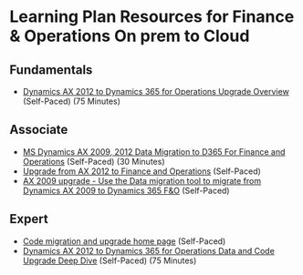 # Learning Plan Resources for Finance & Operations On prem to Cloud

## Fundamentals

* [Dynamics AX 2012 to Dynamics 365 for Operations Upgrade Overview](https://www.youtube.com/watch?v=eIgTHLjRlFg) (Self-Paced) (75 Minutes)

## Associate

* [MS Dynamics AX 2009, 2012 Data Migration to D365 For Finance and Operations](https://www.youtube.com/watch?v=qOe1yO8pGJA) (Self-Paced) (30 Minutes)
* [Upgrade from AX 2012 to Finance and Operations](https://docs.microsoft.com/en-us/dynamics365/fin-ops-core/dev-itpro/migration-upgrade/upgrade-overview-2012) (Self-Paced)
* [AX 2009 upgrade - Use the Data migration tool to migrate from Dynamics AX 2009 to Dynamics 365 F&O](https://docs.microsoft.com/en-us/dynamics365/fin-ops-core/dev-itpro/migration-upgrade/data-migration-tool) (Self-Paced)

## Expert

* [Code migration and upgrade home page](https://docs.microsoft.com/en-us/dynamics365/fin-ops-core/dev-itpro/migration-upgrade/code-migration-home-page) (Self-Paced)
* [Dynamics AX 2012 to Dynamics 365 for Operations Data and Code Upgrade Deep Dive](https://www.youtube.com/watch?v=_z5XWpqZkUU) (Self-Paced) (75 Minutes)
